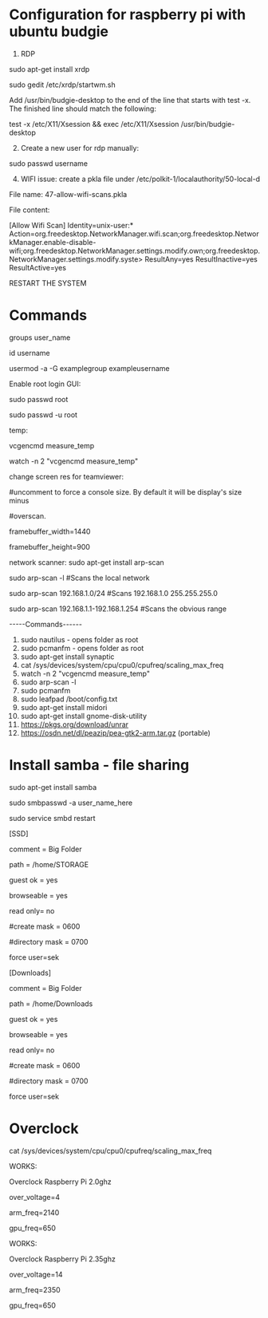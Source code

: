 # Configuration for raspberry pi with ubuntu budgie 
1. RDP

sudo apt-get install xrdp

sudo gedit /etc/xrdp/startwm.sh

Add /usr/bin/budgie-desktop to the end of the line that starts with test -x. The finished line should match the following:

test -x /etc/X11/Xsession && exec /etc/X11/Xsession /usr/bin/budgie-desktop

2. Create a new user for rdp manually:

sudo passwd username

4. WIFI issue: create a pkla file under /etc/polkit-1/localauthority/50-local-d

File name: 47-allow-wifi-scans.pkla

File content:

[Allow Wifi Scan]
Identity=unix-user:*
Action=org.freedesktop.NetworkManager.wifi.scan;org.freedesktop.NetworkManager.enable-disable-wifi;org.freedesktop.NetworkManager.settings.modify.own;org.freedesktop.NetworkManager.settings.modify.syste>
ResultAny=yes
ResultInactive=yes
ResultActive=yes

RESTART THE SYSTEM

# Commands

groups user_name

id username

usermod -a -G examplegroup exampleusername

Enable root login GUI:

sudo passwd root

sudo passwd -u root

temp:

vcgencmd measure_temp

watch -n 2 "vcgencmd measure_temp"

change screen res for teamviewer:

#uncomment to force a console size. By default it will be display's size minus

#overscan.

framebuffer_width=1440

framebuffer_height=900

network scanner:
sudo apt-get install arp-scan

sudo arp-scan -l #Scans the local network

sudo arp-scan 192.168.1.0/24 #Scans 192.168.1.0 255.255.255.0

sudo arp-scan 192.168.1.1-192.168.1.254 #Scans the obvious range

-----Commands------

1. sudo nautilus - opens folder as root
2. sudo pcmanfm - opens folder as root
3. sudo apt-get install synaptic
4. cat /sys/devices/system/cpu/cpu0/cpufreq/scaling_max_freq
5. watch -n 2 "vcgencmd measure_temp"
6. sudo arp-scan -l
7. sudo pcmanfm
8. sudo leafpad /boot/config.txt
9. sudo apt-get install midori
10. sudo apt-get install gnome-disk-utility
11. https://pkgs.org/download/unrar
12. https://osdn.net/dl/peazip/pea-gtk2-arm.tar.gz (portable)

# Install samba - file sharing

sudo apt-get install samba

sudo smbpasswd -a user_name_here

sudo service smbd restart

[SSD]

comment = Big Folder

path = /home/STORAGE

guest ok = yes

browseable = yes

read only= no

#create mask = 0600

#directory mask = 0700

force user=sek

[Downloads]

comment = Big Folder

path = /home/Downloads

guest ok = yes

browseable = yes

read only= no

#create mask = 0600

#directory mask = 0700

force user=sek

# Overclock

cat /sys/devices/system/cpu/cpu0/cpufreq/scaling_max_freq

WORKS:

Overclock Raspberry Pi 2.0ghz

over_voltage=4

arm_freq=2140

gpu_freq=650

WORKS:

Overclock Raspberry Pi 2.35ghz

over_voltage=14

arm_freq=2350

gpu_freq=650
